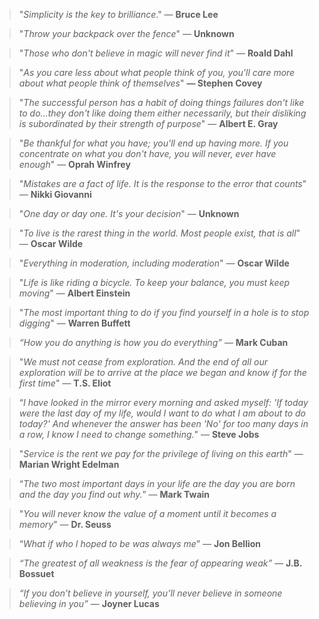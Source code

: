 > "*Simplicity is the key to brilliance*." — **Bruce Lee**
> 

> "*Throw your backpack over the fence*" — **Unknown**
> 

> "*Those who don't believe in magic will never find it*" — **Roald Dahl**
> 

> "*As you care less about what people think of you, you'll care more about what people think of themselves*" **— Stephen Covey**
> 

> "*The successful person has a habit of doing things failures don't like to do...they don't like doing them either necessarily, but their disliking is subordinated by their strength of purpose*" — **Albert E. Gray**
> 

> "*Be thankful for what you have; you'll end up having more. If you concentrate on what you don't have, you will never, ever have enough*" — **Oprah Winfrey**
> 

> "*Mistakes are a fact of life. It is the response to the error that counts*" — **Nikki Giovanni**
> 

> "*One day or day one. It's your decision*" — **Unknown**
> 

> "*To live is the rarest thing in the world. Most people exist, that is all*" — **Oscar Wilde**
> 

> "*Everything in moderation, including moderation*" — **Oscar Wilde**
> 

> "*Life is like riding a bicycle. To keep your balance, you must keep moving*" — **Albert Einstein**
> 

> "*The most important thing to do if you find yourself in a hole is to stop digging*" — **Warren Buffett**
> 

> *“How you do anything is how you do everything”* — **Mark Cuban**
> 

> "*We must not cease from exploration. And the end of all our exploration will be to arrive at the place we began and know if for the first time*" — **T.S. Eliot**
> 

> “*I have looked in the mirror every morning and asked myself: 'If today were the last day of my life, would I want to do what I am about to do today?' And whenever the answer has been 'No' for too many days in a row, I know I need to change something.*" — **Steve Jobs**
> 

> "*Service is the rent we pay for the privilege of living on this earth*" — **Marian Wright Edelman**
> 

> “*The two most important days in your life are the day you are born and the day you find out why.*” — **Mark Twain**
> 

> "*You will never know the value of a moment until it becomes a memory*" — **Dr. Seuss**
> 

> “*What if who I hoped to be was always me*” — **Jon Bellion**
> 

> *“The greatest of all weakness is the fear of appearing weak” —* **J.B. Bossuet**
> 

> *“If you don’t believe in yourself, you’ll never believe in someone believing in you”* — **Joyner Lucas**
>